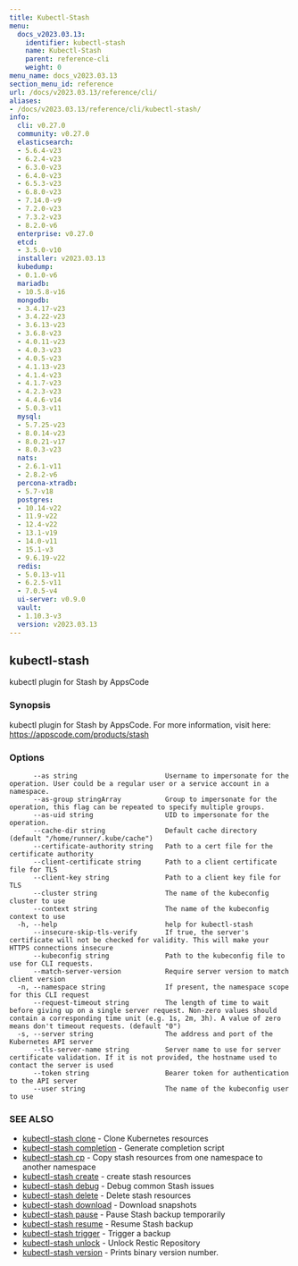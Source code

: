 ```yaml
---
title: Kubectl-Stash
menu:
  docs_v2023.03.13:
    identifier: kubectl-stash
    name: Kubectl-Stash
    parent: reference-cli
    weight: 0
menu_name: docs_v2023.03.13
section_menu_id: reference
url: /docs/v2023.03.13/reference/cli/
aliases:
- /docs/v2023.03.13/reference/cli/kubectl-stash/
info:
  cli: v0.27.0
  community: v0.27.0
  elasticsearch:
  - 5.6.4-v23
  - 6.2.4-v23
  - 6.3.0-v23
  - 6.4.0-v23
  - 6.5.3-v23
  - 6.8.0-v23
  - 7.14.0-v9
  - 7.2.0-v23
  - 7.3.2-v23
  - 8.2.0-v6
  enterprise: v0.27.0
  etcd:
  - 3.5.0-v10
  installer: v2023.03.13
  kubedump:
  - 0.1.0-v6
  mariadb:
  - 10.5.8-v16
  mongodb:
  - 3.4.17-v23
  - 3.4.22-v23
  - 3.6.13-v23
  - 3.6.8-v23
  - 4.0.11-v23
  - 4.0.3-v23
  - 4.0.5-v23
  - 4.1.13-v23
  - 4.1.4-v23
  - 4.1.7-v23
  - 4.2.3-v23
  - 4.4.6-v14
  - 5.0.3-v11
  mysql:
  - 5.7.25-v23
  - 8.0.14-v23
  - 8.0.21-v17
  - 8.0.3-v23
  nats:
  - 2.6.1-v11
  - 2.8.2-v6
  percona-xtradb:
  - 5.7-v18
  postgres:
  - 10.14-v22
  - 11.9-v22
  - 12.4-v22
  - 13.1-v19
  - 14.0-v11
  - 15.1-v3
  - 9.6.19-v22
  redis:
  - 5.0.13-v11
  - 6.2.5-v11
  - 7.0.5-v4
  ui-server: v0.9.0
  vault:
  - 1.10.3-v3
  version: v2023.03.13
---
```


## kubectl-stash

kubectl plugin for Stash by AppsCode

### Synopsis

kubectl plugin for Stash by AppsCode. For more information, visit here: https://appscode.com/products/stash

### Options

```
      --as string                      Username to impersonate for the operation. User could be a regular user or a service account in a namespace.
      --as-group stringArray           Group to impersonate for the operation, this flag can be repeated to specify multiple groups.
      --as-uid string                  UID to impersonate for the operation.
      --cache-dir string               Default cache directory (default "/home/runner/.kube/cache")
      --certificate-authority string   Path to a cert file for the certificate authority
      --client-certificate string      Path to a client certificate file for TLS
      --client-key string              Path to a client key file for TLS
      --cluster string                 The name of the kubeconfig cluster to use
      --context string                 The name of the kubeconfig context to use
  -h, --help                           help for kubectl-stash
      --insecure-skip-tls-verify       If true, the server's certificate will not be checked for validity. This will make your HTTPS connections insecure
      --kubeconfig string              Path to the kubeconfig file to use for CLI requests.
      --match-server-version           Require server version to match client version
  -n, --namespace string               If present, the namespace scope for this CLI request
      --request-timeout string         The length of time to wait before giving up on a single server request. Non-zero values should contain a corresponding time unit (e.g. 1s, 2m, 3h). A value of zero means don't timeout requests. (default "0")
  -s, --server string                  The address and port of the Kubernetes API server
      --tls-server-name string         Server name to use for server certificate validation. If it is not provided, the hostname used to contact the server is used
      --token string                   Bearer token for authentication to the API server
      --user string                    The name of the kubeconfig user to use
```

### SEE ALSO

* [kubectl-stash clone](/docs/v2023.03.13/reference/cli/kubectl-stash_clone)	 - Clone Kubernetes resources
* [kubectl-stash completion](/docs/v2023.03.13/reference/cli/kubectl-stash_completion)	 - Generate completion script
* [kubectl-stash cp](/docs/v2023.03.13/reference/cli/kubectl-stash_cp)	 - Copy stash resources from one namespace to another namespace
* [kubectl-stash create](/docs/v2023.03.13/reference/cli/kubectl-stash_create)	 - create stash resources
* [kubectl-stash debug](/docs/v2023.03.13/reference/cli/kubectl-stash_debug)	 - Debug common Stash issues
* [kubectl-stash delete](/docs/v2023.03.13/reference/cli/kubectl-stash_delete)	 - Delete stash resources
* [kubectl-stash download](/docs/v2023.03.13/reference/cli/kubectl-stash_download)	 - Download snapshots
* [kubectl-stash pause](/docs/v2023.03.13/reference/cli/kubectl-stash_pause)	 - Pause Stash backup temporarily
* [kubectl-stash resume](/docs/v2023.03.13/reference/cli/kubectl-stash_resume)	 - Resume Stash backup
* [kubectl-stash trigger](/docs/v2023.03.13/reference/cli/kubectl-stash_trigger)	 - Trigger a backup
* [kubectl-stash unlock](/docs/v2023.03.13/reference/cli/kubectl-stash_unlock)	 - Unlock Restic Repository
* [kubectl-stash version](/docs/v2023.03.13/reference/cli/kubectl-stash_version)	 - Prints binary version number.

